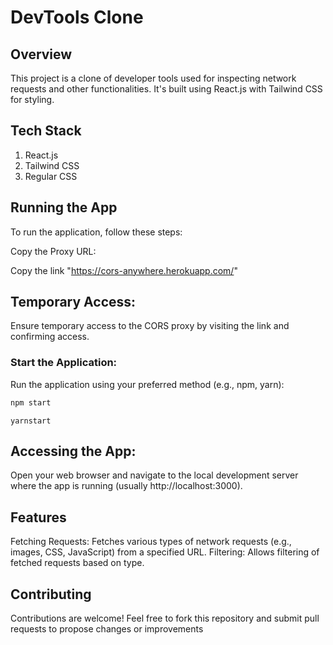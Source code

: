 # DevTools Clone
## Overview
This project is a clone of developer tools used for inspecting network requests and other functionalities. It's built using React.js with Tailwind CSS for styling.

## Tech Stack
1. React.js
2. Tailwind CSS
3. Regular CSS

## Running the App
To run the application, follow these steps:

Copy the Proxy URL:

Copy the link "https://cors-anywhere.herokuapp.com/"
## Temporary Access:

Ensure temporary access to the CORS proxy by visiting the link and confirming access.
### Start the Application:

Run the application using your preferred method (e.g., npm, yarn):

```bash
npm start
```

```yarn
yarnstart
```

## Accessing the App:

Open your web browser and navigate to the local development server where the app is running (usually http://localhost:3000).
## Features
Fetching Requests: Fetches various types of network requests (e.g., images, CSS, JavaScript) from a specified URL.
Filtering: Allows filtering of fetched requests based on type.

## Contributing
Contributions are welcome! Feel free to fork this repository and submit pull requests to propose changes or improvements
